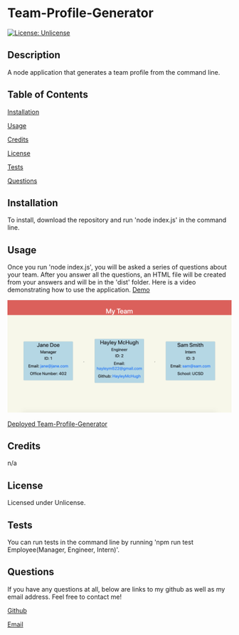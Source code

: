 # Team-Profile-Generator

[![License: Unlicense](https://img.shields.io/badge/license-Unlicense-blue.svg)](http://unlicense.org/)

## Description
A node application that generates a team profile from the command line.

## Table of Contents
[Installation](#installation)

[Usage](#usage)

[Credits](#credits)

[License](#license)

[Tests](#tests)

[Questions](#questions)

## Installation
To install, download the repository and run 'node index.js' in the command line.

## Usage
Once you run 'node index.js', you will be asked a series of questions about your team. After you answer all the questions, an HTML file will be created from your answers and will be in the 'dist' folder. Here is a video demonstrating how to use the application. <a href="https://watch.screencastify.com/v/IYcGPJxKLV4mzg8W4eDy">Demo</a>

<img src="./dist/images/profilegenscreenshot.jpeg" alt="full screencapture of team profile generator">

<a href="https://hayleymchugh.github.io/team-profile-generator/">Deployed Team-Profile-Generator</a>

## Credits
n/a

## License
Licensed under Unlicense.

## Tests
You can run tests in the command line by running 'npm run test Employee(Manager, Engineer, Intern)'.

## Questions
If you have any questions at all, below are links to my github as well as my email address. Feel free to contact me!

<a href="https://github.com/HayleyMcHugh">Github</a>

<a href="mailto:hayleym522@gmail.com">Email</a> 